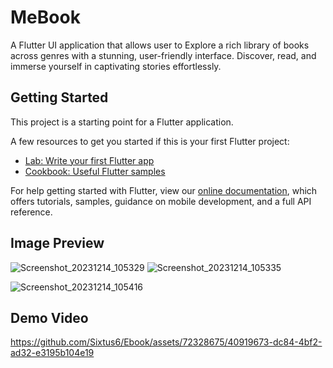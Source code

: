 # MeBook

A Flutter UI application that allows user to Explore a rich library of books across genres with a stunning, user-friendly interface. Discover, read, and immerse yourself in captivating stories effortlessly.

## Getting Started

This project is a starting point for a Flutter application.

A few resources to get you started if this is your first Flutter project:

- [Lab: Write your first Flutter app](https://flutter.dev/docs/get-started/codelab)
- [Cookbook: Useful Flutter samples](https://flutter.dev/docs/cookbook)

For help getting started with Flutter, view our
[online documentation](https://flutter.dev/docs), which offers tutorials,
samples, guidance on mobile development, and a full API reference.

## Image Preview
![Screenshot_20231214_105329](https://github.com/Sixtus6/Ebook/assets/72328675/8afe0570-53c6-4e5a-b077-4e24b825609a) ![Screenshot_20231214_105335](https://github.com/Sixtus6/Ebook/assets/72328675/920bf758-c12b-4d34-b8e5-465b95796c04)

![Screenshot_20231214_105416](https://github.com/Sixtus6/Ebook/assets/72328675/7ad30ac0-307f-4033-b1d7-2cd07758e2a0)

## Demo Video
https://github.com/Sixtus6/Ebook/assets/72328675/40919673-dc84-4bf2-ad32-e3195b104e19

